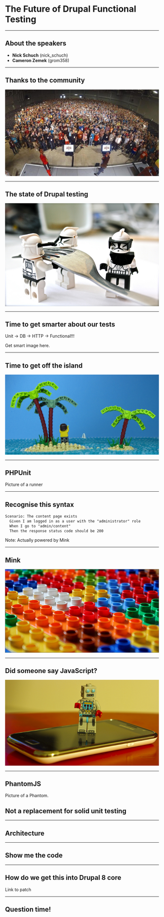<!-- Begin assets -->
<link href="./assets/style.css" rel="stylesheet"></link>
<!-- End assets -->

# The Future of Drupal Functional Testing

---

## About the speakers

* **Nick Schuch** (nick_schuch)
* **Cameron Zemek** (grom358)

---

## Thanks to the community

![Austin](./assets/austin.jpg "Austin")

---

## The state of Drupal testing

![Fork](./assets/fork.jpg "Fork")

---

## Time to get smarter about our tests

Unit -> DB -> HTTP -> Functional!!!

Get smart image here.

---

## Time to get off the island

![Island](./assets/island.jpg "Island")

---

## PHPUnit

Picture of a runner

---

## Recognise this syntax

```
Scenario: The content page exists
  Given I am logged in as a user with the "administrator" role
  When I go to "admin/content"
  Then the response status code should be 200
```

Note: Actually powered by Mink

---

## Mink

![Bricks](./assets/bricks.jpg "Bricks")

---

## Did someone say JavaScript?

![Javascript](./assets/java.jpg "Javascript")

---

## PhantomJS

Picture of a Phantom.

## Not a replacement for solid unit testing

---

## Architecture

---

## Show me the code

---

## How do we get this into Drupal 8 core

Link to patch

---

## Question time!
